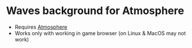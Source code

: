 # Waves background for Atmosphere
- Requires [Atmosphere](https://github.com/Pika-Software/gmod_atmosphere)
- Works only with working in game browser (on Linux & MacOS may not work)
